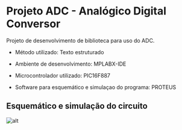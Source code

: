 # Projeto ADC - Analógico Digital Conversor

Projeto de desenvolvimento de biblioteca para uso do ADC.

* Método utilizado: Texto estruturado

* Ambiente de desenvolvimento: MPLABX-IDE

* Microcontrolador utilizado: PIC16F887

* Software para esquemático e simulaçao do programa: PROTEUS

## Esquemático e simulação do circuito

![alt]()
